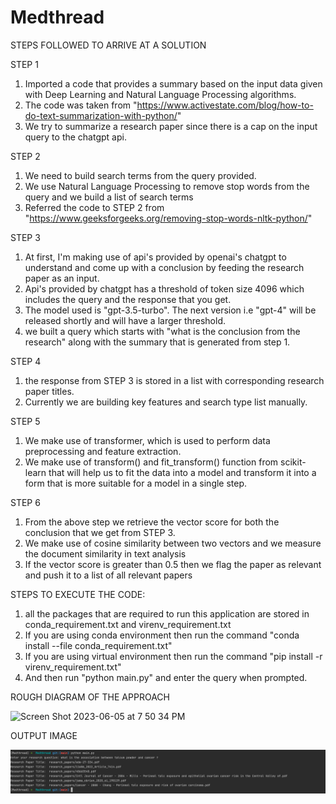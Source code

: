 # Medthread

STEPS FOLLOWED TO ARRIVE AT A SOLUTION

STEP 1

1) Imported a code that provides a summary based on the input data given with Deep Learning and Natural Language Processing algorithms. 
2) The code was taken from "https://www.activestate.com/blog/how-to-do-text-summarization-with-python/"
3) We try to summarize a research paper since there is a cap on the input query to the chatgpt api. 

STEP 2

1) We need to build search terms from the query provided. 
2) We use Natural Language Processing to remove stop words from the query and we build a list of search terms 
3) Referred the code to STEP 2 from "https://www.geeksforgeeks.org/removing-stop-words-nltk-python/"

STEP 3

1) At first, I'm making use of api's provided by openai's chatgpt to understand and come up with a conclusion by feeding the research paper as an input. 
2) Api's provided by chatgpt has a threshold of token size 4096 which includes the query and the response that you get. 
3) The model used is  "gpt-3.5-turbo". The next version i.e "gpt-4" will be released shortly and will have a larger threshold. 
4) we built a query which starts with "what is the conclusion from the research" along with the summary that is generated from step 1.


STEP 4

1) the response from STEP 3 is stored in a list with corresponding research paper titles. 
2) Currently we are building key features and search type list manually.

STEP 5

1) We make use of transformer, which is used to perform data preprocessing and feature extraction. 
2) We make use of transform() and fit_transform() function from scikit-learn that will help us to fit the data into a model and transform it into a form that is more suitable for a model in a single step.

STEP 6

1) From the above step we retrieve the vector score for both the conclusion that we get from STEP 3. 
2) We make use of cosine similarity between two vectors and we measure the document similarity in text analysis 
3) If the vector score is greater than 0.5 then we flag the paper as relevant and push it to a list of all relevant papers



STEPS TO EXECUTE THE CODE:


1) all the packages that are required to run this application are stored in conda_requirement.txt and virenv_requirement.txt
2) If you are using conda environment then run the command "conda install --file conda_requirement.txt"
3) If you are using virtual environment then run the command "pip install -r virenv_requirement.txt"
4) And then run "python main.py" and enter the query when prompted.


ROUGH DIAGRAM OF THE APPROACH


![Screen Shot 2023-06-05 at 7 50 34 PM](https://github.com/tandavam/Medthread/assets/78110303/b4bce903-33cd-4b26-9b27-b811dd93f62d)


OUTPUT IMAGE 

![alt text](https://github.com/tandavam/Medthread/blob/main/Screen%20Shot%202023-06-05%20at%2012.28.55%20AM.png)
